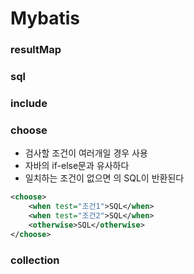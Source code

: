 # Mybatis

### resultMap

### sql

### include

### choose

- 검사할 조건이 여러개일 경우 사용
- 자바의 if-else문과 유사하다
- 일치하는 조건이 없으면 <otherwise>의 SQL이 반환된다

```xml
<choose>
	<when test="조건1">SQL</when>
	<when test="조건2">SQL</when>
	<otherwise>SQL</otherwise>
</choose>
```

### collection